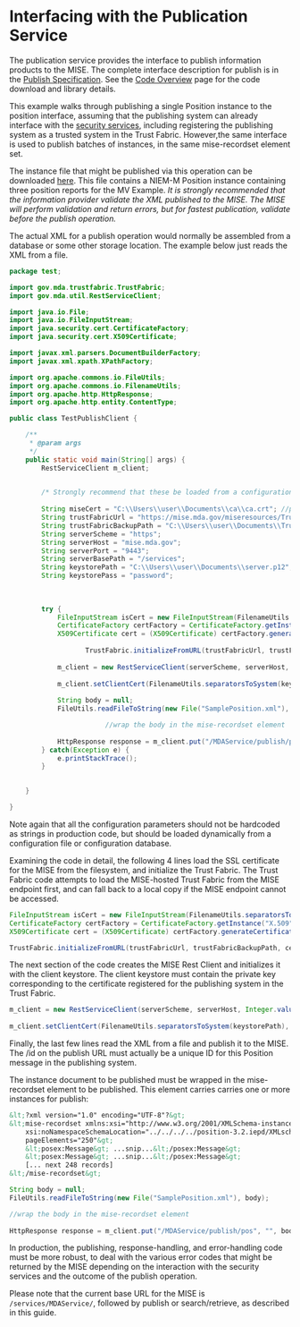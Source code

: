 <h1 class="with-tabs">Interfacing with the Publication Service</h1>

<p>The publication service provides the interface to publish information
	products to the MISE. The complete interface description for publish is in
	the <a href="publish-spec.md">Publish Specification</a>. See the
	<a href="code-overview.md">Code Overview</a> page for the code download
	and library details.</p>

<p>This example walks through publishing a single Position instance to the
	position interface, assuming that the publishing system can already
	interface with the <a href="security-services-interfacing.md">security
	services</a>, including registering the publishing system as a trusted
	system in the Trust Fabric. However,the same interface is used to publish
	batches of instances, in the same mise-recordset element set.</p>

<p>The instance file that might be published via this operation can be
	downloaded <a href="../sample-data/SamplePosition.xml">here</a>. This file
	contains a NIEM-M Position instance containing three position reports for
	the MV Example. <em>It is strongly recommended that the information
	provider validate the XML published to the MISE. The MISE will perform
	validation and return errors, but for fastest publication, validate before
	the publish operation.</em></p>

<p>The actual XML for a publish operation would normally be assembled from a
	database or some other storage location. The example below just reads the
	XML from a file.</p>

```java
package test;

import gov.mda.trustfabric.TrustFabric;
import gov.mda.util.RestServiceClient;

import java.io.File;
import java.io.FileInputStream;
import java.security.cert.CertificateFactory;
import java.security.cert.X509Certificate;

import javax.xml.parsers.DocumentBuilderFactory;
import javax.xml.xpath.XPathFactory;

import org.apache.commons.io.FileUtils;
import org.apache.commons.io.FilenameUtils;
import org.apache.http.HttpResponse;
import org.apache.http.entity.ContentType;

public class TestPublishClient {

	/**
	 * @param args
	 */
	public static void main(String[] args) {
		RestServiceClient m_client; 

		
		/* Strongly recommend that these be loaded from a configuration file dynamically in production code */
		
		String miseCert = "C:\\Users\\user\\Documents\\ca\\ca.crt"; //public certificate for the MISE
		String trustFabricUrl = "https://mise.mda.gov/miseresources/TrustFabric.xml"; //trust fabric URL on the MISE server
		String trustFabricBackupPath = "C:\\Users\\user\\Documents\\TrustFabricBackup.xml"; //backup local file location for a cached version of the trust fabric
		String serverScheme = "https";
		String serverHost = "mise.mda.gov";
		String serverPort = "9443";
		String serverBasePath = "/services";
		String keystorePath = "C:\\Users\\user\\Documents\\server.p12"; //keystore which contains the certificate and private key for this trusted system
		String keystorePass = "password";
		
		
		
		try {
			FileInputStream isCert = new FileInputStream(FilenameUtils.separatorsToSystem(miseCert));
			CertificateFactory certFactory = CertificateFactory.getInstance("X.509");
			X509Certificate cert = (X509Certificate) certFactory.generateCertificate(isCert);
			
	    	       TrustFabric.initializeFromURL(trustFabricUrl, trustFabricBackupPath, cert);
		
			m_client = new RestServiceClient(serverScheme, serverHost, Integer.valueOf(serverPort), serverBasePath);
		
			m_client.setClientCert(FilenameUtils.separatorsToSystem(keystorePath), keystorePass);
			
			String body = null;
			FileUtils.readFileToString(new File("SamplePosition.xml"), body);

                        //wrap the body in the mise-recordset element
			
			HttpResponse response = m_client.put("/MDAService/publish/pos", "", body, ContentType.APPLICATION_XML); //perform the request
		} catch(Exception e) {
			e.printStackTrace();
		}
		

	}

}
```

<p>
Note again that all the configuration parameters should not be hardcoded as
strings in production code, but should be loaded dynamically from a
configuration file or configuration database.</p>

<p>Examining the code in detail, the following 4 lines load the SSL
	certificate for the MISE from the filesystem, and initialize the Trust
	Fabric. The Trust Fabric code attempts to load the MISE-hosted Trust
	Fabric from the MISE endpoint first, and can fall back to a local copy if
	the MISE endpoint cannot be accessed.</p>

```java
FileInputStream isCert = new FileInputStream(FilenameUtils.separatorsToSystem(miseCert));
CertificateFactory certFactory = CertificateFactory.getInstance("X.509");
X509Certificate cert = (X509Certificate) certFactory.generateCertificate(isCert);

TrustFabric.initializeFromURL(trustFabricUrl, trustFabricBackupPath, cert);
```

<p>
The next section of the code creates the MISE Rest Client and initializes it
with the client keystore. The client keystore must contain the private key
corresponding to the certificate registered for the publishing system in the
Trust Fabric.</p>

```java
m_client = new RestServiceClient(serverScheme, serverHost, Integer.valueOf(serverPort), serverBasePath);
		
m_client.setClientCert(FilenameUtils.separatorsToSystem(keystorePath), keystorePass);
```

<p>Finally, the last few lines read the XML from a file and publish it to the
	MISE. The /id on the publish URL must actually be a unique ID for this
	Position message in the publishing system.</p>

<p>The instance document to be published must be wrapped in the mise-recordset
	element to be published. This element carries carries one or more
	instances for publish:</p>

```xml
&lt;?xml version="1.0" encoding="UTF-8"?&gt;
&lt;mise-recordset xmlns:xsi="http://www.w3.org/2001/XMLSchema-instance"
	xsi:noNamespaceSchemaLocation="../../../../position-3.2.iepd/XMLschemas/exchange/3.2/mise-recordset.xsd"
	pageElements="250"&gt;
	&lt;posex:Message&gt; ...snip...&lt;/posex:Message&gt;
	&lt;posex:Message&gt; ...snip...&lt;/posex:Message&gt;
	[... next 248 records]
&lt;/mise-recordset&gt;
```

```java
String body = null;
FileUtils.readFileToString(new File("SamplePosition.xml"), body);

//wrap the body in the mise-recordset element
			
HttpResponse response = m_client.put("/MDAService/publish/pos", "", body, ContentType.APPLICATION_XML); //perform the request
```
<p>In production, the publishing, response-handling, and error-handling code
	must be more robust, to deal with the various error codes that might be
	returned by the MISE depending on the interaction with the security
	services and the outcome of the publish operation. </p>

<p>Please note that the current base URL for the MISE is 
	<code>/services/MDAService/</code>, followed by publish or
	search/retrieve, as described in this guide.</p>